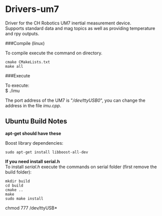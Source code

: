 Drivers-um7
===========

Driver for the CH Robotics UM7 inertial measurement device.  
Supports standard data and mag topics as well as providing temperature and rpy outputs.

###Compile (linux)

To compile execute the command on directory.   

    cmake CMakeLists.txt  
    make all

###Execute

To execute:  
    $ ./imu

The port address of the UM7 is "*/dev/ttyUSB0*", you can change the address in the file *imu.cpp*.

Ubuntu Build Notes
------------------
**apt-get should have these**

Boost library dependencies:  

    sudo apt-get install libboost-all-dev


**If you need install serial.h**  
    To install *serial.h* execute the commands on serial folder (first remove the build folder):  

    mkdir build  
    cd build  
    cmake ..  
    make  
    sudo make install  

chmod 777 /dev/ttyUSB*
